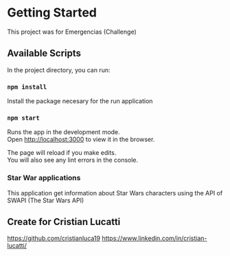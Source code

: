 # Getting Started 

This project was for Emergencias (Challenge)

## Available Scripts

In the project directory, you can run:

### `npm install`

Install the package necesary for the run application

### `npm start`

Runs the app in the development mode.\
Open [http://localhost:3000](http://localhost:3000) to view it in the browser.

The page will reload if you make edits.\
You will also see any lint errors in the console.

### Star War applications

This application get information about Star Wars characters using the API of SWAPI (The Star Wars API)

## Create for Cristian Lucatti 

https://github.com/cristianluca19
https://www.linkedin.com/in/cristian-lucatti/